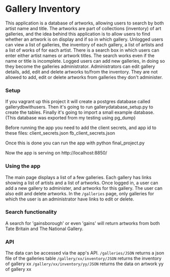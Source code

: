 # Gallery Inventory


This application is a database of artworks, allowing users to search by both artist name and title. The artworks are part of collections (inventory) of art galleries, and the idea behind
this application is to allow users to find whether an artwork is on display and if so in which gallery.
Unlogged users can view a list of galleries, the inventory of each gallery, a list of artists and a list of works of for each artist. There is a search box in which users can enter either
artist names or artwork titles. The search works even if the name or title is incomplete. Logged users can add new galleries, in doing so they become the galleries administrator.
Administrators can edit gallery details, add, edit and delete artworks to/from the inventory. They are not allowed to add, edit or delete artworks from galleries they don't administer.


### Setup

If you vagrant up this project it will create a postgres database called gallerydbwithusers.
Then it's going to run gallerydatabase_setup.py to create the tables.
Finally it's going to import a small example database. (This database was exported from my testing using pg_dump)

Before running the app you need to add the client secrets, and app id to these files:
client_secrets.json
fb_client_secrets.json

Once this is done you can run the app with
python final_project.py

Now the app is serving on http://localhost:8850/


### Using the app

The main page displays a list of a few galleries. Each gallery has links showing a list of artists and a list of artworks.
Once logged in, a user can add a new gallery to administer, and artworks for this gallery. The user can also edit and delete artworks.
In the `/galleries` page, only galleries for which the user is an administrator have links to edit or delete.


### Search functionality

A search for 'gainsborough' or even 'gains' will return artworks from both Tate Britain and
The National Gallery. 


### API 

The data can be accessed via the app's API.
`/galleries/JSON` returns a json file of the galleries table
`/gallery/xx/inventory/JSON` returns the inventory of gallery xx
`/gallery/xx/inventory/yy/JSON` returns the data on artwork yy of gallery xx


